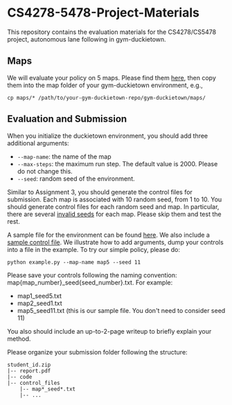 # CS4278-5478-Project-Materials

This repository contains the evaluation materials for the CS4278/CS5478 project, autonomous lane following in gym-duckietown.

## Maps
We will evaluate your policy on 5 maps. Please find them [here](./maps/), then copy them into the map folder of your gym-duckietown environment, e.g.,
```
cp maps/* /path/to/your-gym-duckietown-repo/gym-duckietown/maps/
```

## Evaluation and Submission

When you initialize the duckietown environment, you should add three additional arguments:
- `--map-name`: the name of the map
- `--max-steps`: the maximum run step. The default value is 2000. Please do not change this.
- `--seed`: random seed of the environment. 

Similar to Assignment 3, you should generate the control files for submission. Each map is associated with 10 random seed, from 1 to 10. You should generate control files for each random seed and map. In particular, there are several [invalid seeds](./invalid_seeds.json) for each map. Please skip them and test the rest.

A sample file for the environment can be found [here](./example.py). We also include a [sample control file]('./../map5_seed11.txt). We illustrate how to add arguments, dump your controls into a file in the example. To try our simple policy, please do:
```
python example.py --map-name map5 --seed 11
```

Please save your controls following the naming convention: map{map_number}_seed{seed_number}.txt. For example:
- map1_seed5.txt
- map2_seed1.txt
- map5_seed11.txt (this is our sample file. You don't need to consider seed 11)

You also should include an up-to-2-page writeup to briefly explain your method. 

Please organize your submission folder following the structure:
```
student_id.zip
|-- report.pdf
|-- code
|-- control_files
    |-- map*_seed*.txt
    |-- ...
```
